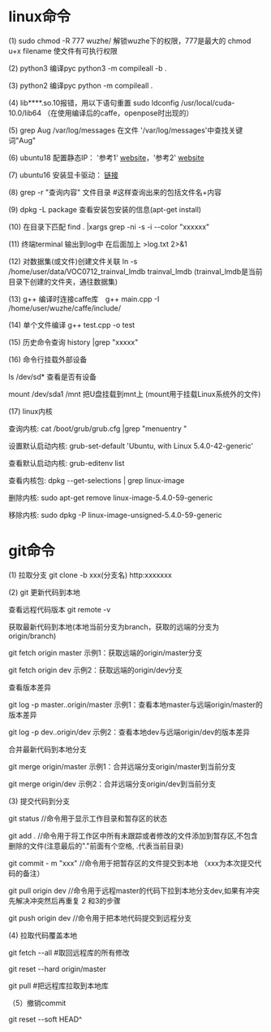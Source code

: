 # linux命令

(1) sudo chmod -R 777 wuzhe/  解锁wuzhe下的权限，777是最大的       chmod u+x filename 使文件有可执行权限

(2) python3 编译pyc python3 -m compileall -b .

(3) python2 编译pyc python -m compileall .

(4) lib****.so.10报错，用以下语句重置  sudo ldconfig /usr/local/cuda-10.0/lib64 （在使用编译后的caffe，openpose时出现的）

(5) grep Aug /var/log/messages 在文件 '/var/log/messages'中查找关键词"Aug" 

(6) ubuntu18 配置静态IP： '参考1' [website](https://blog.csdn.net/qq_34889607/article/details/82497405)，'参考2' [website](https://www.jianshu.com/p/2b401aa0052d)

(7) ubuntu16 安装显卡驱动： [链接](https://www.cnblogs.com/myblog1993/p/9284071.html)

(8) grep -r "查询内容"  文件目录    #这样查询出来的包括文件名+内容

(9) dpkg -L package 查看安装包安装的信息(apt-get install)

(10) 在目录下匹配 find . |xargs grep -ni -s -i --color "xxxxxx"

(11) 终端terminal 输出到log中 在后面加上  >log.txt 2>&1

(12) 对数据集(或文件)创建文件关联 ln -s /home/user/data/VOC0712_trainval_lmdb trainval_lmdb (trainval_lmdb是当前目录下创建的文件夹，通往数据集)

(13) g++ 编译时连接caffe库　g++ main.cpp -I /home/user/wuzhe/caffe/include/

(14) 单个文件编译 g++ test.cpp -o test

(15) 历史命令查询 history |grep "xxxxx"

(16) 命令行挂载外部设备 

ls /dev/sd* 查看是否有设备 

mount /dev/sda1 /mnt 把U盘挂载到mnt上 (mount用于挂载Linux系统外的文件)

(17) linux内核

查询内核: cat /boot/grub/grub.cfg |grep "menuentry "

设置默认启动内核: grub-set-default 'Ubuntu, with Linux 5.4.0-42-generic'

查看默认启动内核: grub-editenv list

查看内核包: dpkg --get-selections | grep linux-image

删除内核: sudo apt-get remove linux-image-5.4.0-59-generic

移除内核: sudo dpkg -P linux-image-unsigned-5.4.0-59-generic





# git命令
(1) 拉取分支 git clone -b xxx(分支名) http:xxxxxxx

(2) git 更新代码到本地

查看远程代码版本 git remote -v

获取最新代码到本地(本地当前分支为branch，获取的远端的分支为origin/branch)

git fetch origin master  示例1：获取远端的origin/master分支

git fetch origin dev 示例2：获取远端的origin/dev分支

查看版本差异

git log -p master..origin/master 示例1：查看本地master与远端origin/master的版本差异

git log -p dev..origin/dev   示例2：查看本地dev与远端origin/dev的版本差异

合并最新代码到本地分支

git merge origin/master  示例1：合并远端分支origin/master到当前分支

git merge origin/dev 示例2：合并远端分支origin/dev到当前分支

(3) 提交代码到分支

 git status //命令用于显示工作目录和暂存区的状态
 
 git add . //命令用于将工作区中所有未跟踪或者修改的文件添加到暂存区,不包含删除的文件(注意最后的"."前面有个空格, .代表当前目录)
  
 git commit - m "xxx" //命令用于把暂存区的文件提交到本地 （xxx为本次提交代码的备注）
  
 git pull origin dev //命令用于远程master的代码下拉到本地分支dev,如果有冲突先解决冲突然后再重复 2 和3的步骤
  
 git push origin dev //命令用于把本地代码提交到远程分支
 
 (4) 拉取代码覆盖本地
 
 git fetch --all #取回远程库的所有修改
 
 git reset --hard origin/master
 
 git pull #把远程库拉取到本地库

（5）撤销commit

 git reset --soft HEAD^



